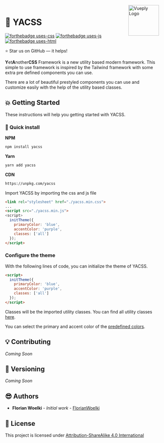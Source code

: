 <a href="https://daycademy.github.io/vueply/">
    <img src="https://i.imgur.com/UepKpgd.png" alt="Vueply Logo" align="right" height="100" />
</a>

🎨 YACSS
======================
[![forthebadge uses-css](https://forthebadge.com/images/badges/uses-css.svg)](https://forthebadge.com/)
[![forthebadge uses-js](https://forthebadge.com/images/badges/uses-js.svg)](https://forthebadge.com/)
[![forthebadge uses-html](https://forthebadge.com/images/badges/uses-html.svg)](https://forthebadge.com/)

:star: Star us on GitHub — it helps!

**Y**et**A**nother**CSS** Framework is a new utility based modern framework. This simple to use framework is inspired by the Tailwind framework with some extra pre defined components you can use.

There are a lot of beautiful prestyled components you can use and customize easily with the help of the utility based classes.

## 💥 Getting Started

These instructions will help you getting started with YACSS.

### 🔨 Quick install

**NPM**

```sh
npm install yacss
```

**Yarn**

```sh
yarn add yacss
```

**CDN**

```sh
https://unpkg.com/yacss
```

Import YACSS by importing the css and js file

```html
<link rel="stylesheet" href="./yacss.min.css">
...
<script src="./yacss.min.js">
<script>
  initTheme({
    primaryColor: 'blue',
    accentColor: 'purple',
    classes: ['all']
  });
</script>
```

### Configure the theme

With the following lines of code, you can initialize the theme of YACSS.

```html
<script>
  initTheme({
    primaryColor: 'blue',
    accentColor: 'purple',
    classes: ['all']
  });
</script>
```

Classes will be the imported utility classes. You can find all utility classes [here](https://github.com/FlorianWoelki/YACSS/blob/master/src/script/main.ts).

You can select the primary and accent color of the [predefined colors](https://github.com/FlorianWoelki/YACSS/blob/master/src/colors.js).

## 💡 Contributing

_Coming Soon_

## 🎨 Versioning

_Coming Soon_

## 😎 Authors

* **Florian Woelki** - *Initial work* - [FlorianWoelki](https://github.com/FlorianWoelki/)

## 📕 License

This project is licensed under [Attribution-ShareAlike 4.0 International](https://creativecommons.org/)
